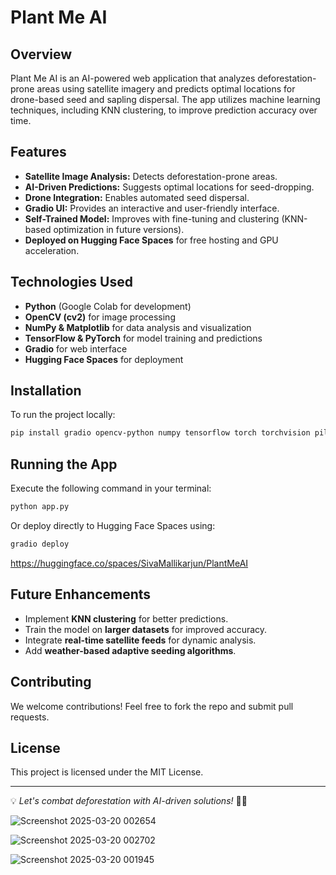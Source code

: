 # Plant Me AI

## Overview
Plant Me AI is an AI-powered web application that analyzes deforestation-prone areas using satellite imagery and predicts optimal locations for drone-based seed and sapling dispersal. The app utilizes machine learning techniques, including KNN clustering, to improve prediction accuracy over time.

## Features
- **Satellite Image Analysis:** Detects deforestation-prone areas.
- **AI-Driven Predictions:** Suggests optimal locations for seed-dropping.
- **Drone Integration:** Enables automated seed dispersal.
- **Gradio UI:** Provides an interactive and user-friendly interface.
- **Self-Trained Model:** Improves with fine-tuning and clustering (KNN-based optimization in future versions).
- **Deployed on Hugging Face Spaces** for free hosting and GPU acceleration.

## Technologies Used
- **Python** (Google Colab for development)
- **OpenCV (cv2)** for image processing
- **NumPy & Matplotlib** for data analysis and visualization
- **TensorFlow & PyTorch** for model training and predictions
- **Gradio** for web interface
- **Hugging Face Spaces** for deployment

## Installation
To run the project locally:
```bash
pip install gradio opencv-python numpy tensorflow torch torchvision pillow matplotlib
```

## Running the App
Execute the following command in your terminal:
```bash
python app.py
```
Or deploy directly to Hugging Face Spaces using:
```bash
gradio deploy
```
https://huggingface.co/spaces/SivaMallikarjun/PlantMeAI
## Future Enhancements
- Implement **KNN clustering** for better predictions.
- Train the model on **larger datasets** for improved accuracy.
- Integrate **real-time satellite feeds** for dynamic analysis.
- Add **weather-based adaptive seeding algorithms**.

## Contributing
We welcome contributions! Feel free to fork the repo and submit pull requests.

## License
This project is licensed under the MIT License.

---
💡 *Let's combat deforestation with AI-driven solutions!* 🌱🚀

![Screenshot 2025-03-20 002654](https://github.com/user-attachments/assets/aa6bc8f4-5391-401b-9278-b773cbd4fc45)

![Screenshot 2025-03-20 002702](https://github.com/user-attachments/assets/2bee6246-c245-4453-abf8-79bf9b4b2c61)

![Screenshot 2025-03-20 001945](https://github.com/user-attachments/assets/e70c15e5-973f-4e44-b327-90e60a52dfef)


